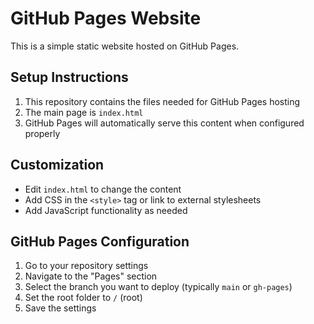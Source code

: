 # GitHub Pages Website

This is a simple static website hosted on GitHub Pages.

## Setup Instructions

1. This repository contains the files needed for GitHub Pages hosting
2. The main page is `index.html`
3. GitHub Pages will automatically serve this content when configured properly

## Customization

- Edit `index.html` to change the content
- Add CSS in the `<style>` tag or link to external stylesheets
- Add JavaScript functionality as needed

## GitHub Pages Configuration

1. Go to your repository settings
2. Navigate to the "Pages" section
3. Select the branch you want to deploy (typically `main` or `gh-pages`)
4. Set the root folder to `/` (root)
5. Save the settings
